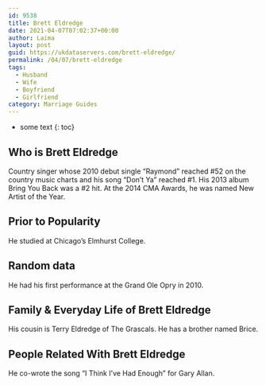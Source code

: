 ```yaml
---
id: 9538
title: Brett Eldredge
date: 2021-04-07T07:02:37+00:00
author: Laima
layout: post
guid: https://ukdataservers.com/brett-eldredge/
permalink: /04/07/brett-eldredge
tags:
  - Husband
  - Wife
  - Boyfriend
  - Girlfriend
category: Marriage Guides
---
```


* some text
{: toc}


## Who is Brett Eldredge
                  
                  
                  
Country singer whose 2010 debut single &#8220;Raymond&#8221; reached #52 on the country music charts and his song &#8220;Don&#8217;t Ya&#8221; reached #1. His 2013 album Bring You Back was a #2 hit. At the 2014 CMA Awards, he was named New Artist of the Year.
                  
              
            
              
            
                
                
                
## Prior to Popularity
                  
                  
                  
He studied at Chicago&#8217;s Elmhurst College.
                  
              
            
              
            
                
                
                
## Random data
                  
                  
                  
He had his first performance at the Grand Ole Opry in 2010.
                  
              
            
              
            
                
                
                
## Family & Everyday Life of Brett Eldredge
                  
                  
                  
His cousin is Terry Eldredge of The Grascals. He has a brother named Brice.
                  
              
            
              
            
                
                
                
## People Related With Brett Eldredge
                  
                  
                  
He co-wrote the song &#8220;I Think I&#8217;ve Had Enough&#8221; for Gary Allan.
                  
              
            
              
            
                
              
            
              
              
            
            
              
            
          
          
          